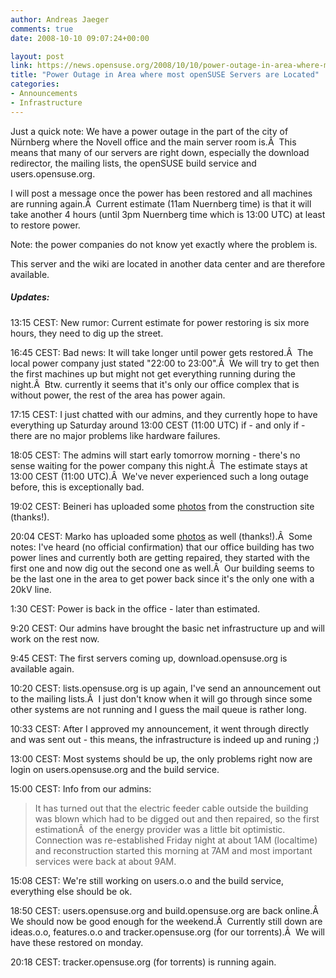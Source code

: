```yaml
---
author: Andreas Jaeger
comments: true
date: 2008-10-10 09:07:24+00:00

layout: post
link: https://news.opensuse.org/2008/10/10/power-outage-in-area-where-most-opensuse-servers-are-located/
title: "Power Outage in Area where most openSUSE Servers are Located"
categories:
- Announcements
- Infrastructure
---
```

Just a quick note: We have a power outage in the part of the city of Nürnberg where the Novell office and the main server room is.Â  This means that many of our servers are right down, especially the download redirector, the mailing lists, the openSUSE build service and users.opensuse.org.

I will post a message once the power has been restored and all machines are running again.Â  Current estimate (11am Nuernberg time) is that it will take another 4 hours (until 3pm Nuernberg time which is 13:00 UTC) at least to restore power.

Note: the power companies do not know yet exactly where the problem is.

This server and the wiki are located in another data center and are therefore available.


##### Updates:


13:15 CEST: New rumor: Current estimate for power restoring is six more hours, they need to dig up the street.

16:45 CEST: Bad news: It will take longer until power gets restored.Â  The local power company just stated "22:00 to 23:00".Â  We will try to get then the first machines up but might not get everything running during the night.Â  Btw. currently it seems that it's only our office complex that is without power, the rest of the area has power again.

17:15 CEST: I just chatted with our admins, and they currently hope to have everything up Saturday around 13:00 CEST (11:00 UTC) if - and only if - there are no major problems like hardware failures.

18:05 CEST: The admins will start early tomorrow morning - there's no sense waiting for the power company this night.Â  The estimate stays at 13:00 CEST (11:00 UTC).Â  We've never experienced such a long outage before, this is exceptionally bad.

19:02 CEST: Beineri has uploaded some [photos](http://developer.kde.org/~binner/power-blackout/) from the construction site (thanks!).

20:04 CEST: Marko has uploaded some [photos](http://www.flickr.com/photos/mjung/sets/72157607907568938) as well (thanks!).Â  Some notes: I've heard (no official confirmation) that our office building has two power lines and currently both are getting repaired, they started with the first one and now dig out the second one as well.Â  Our building seems to be the last one in the area to get power back since it's the only one with a 20kV line.

1:30 CEST: Power is back in the office - later than estimated.

9:20 CEST: Our admins have brought the basic net infrastructure up and will work on the rest now.

9:45 CEST: The first servers coming up, download.opensuse.org is available again.

10:20 CEST: lists.opensuse.org is up again, I've send an announcement out to the mailing lists.Â  I just don't know when it will go through since some other systems are not running and I guess the mail queue is rather long.

10:33 CEST: After I approved my announcement, it went through directly and was sent out - this means, the infrastructure is indeed up and runing ;)

13:00 CEST: Most systems should be up, the only problems right now are login on users.opensuse.org and the build service.

15:00 CEST: Info from our admins:


<blockquote>It has turned out that the electric feeder cable outside the building was blown which had to be digged out and then repaired, so the first estimationÂ  of the energy provider was a little bit optimistic. Connection was re-established Friday night at about 1AM (localtime) and reconstruction started this morning at 7AM and most important services were back at about 9AM.</blockquote>


15:08 CEST: We're still working on users.o.o and the build service, everything else should be ok.

18:50 CEST: users.opensuse.org and build.opensuse.org are back online.Â  We should now be good enough for the weekend.Â  Currently still down are ideas.o.o, features.o.o and tracker.opensuse.org (for our torrents).Â  We will have these restored on monday.

20:18 CEST: tracker.opensuse.org (for torrents) is running again.		
